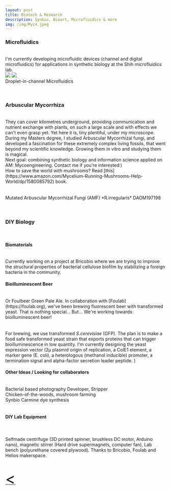 ```yaml
---
layout: post
title: Biotech & Research
description: Synbio, Bioart, Microfluidics & more
img: /img/Myc4.jpeg
---
```

<h3>Microfluidics</h3>
<br>
I'm currently developing microfluidic devices (channel and digital microfluidics) for applications in synthetic biology at the Shih microfluidics lab.
<div class="img_row">
	<img class="col one" src="{{ site.baseurl }}/img/microfluidics2.gif"/>
	<img class="col two" src="{{ site.baseurl }}/img/micro2.gif"/>
</div>
<div class="col three caption">
	Droplet-in-channel Microfluidics
</div>
<br>

<br>
<h3>Arbuscular Mycorrhiza</h3>
<br>
They can cover kilometres  underground,
 providing communication and nutrient exchange with plants,
 on such a large scale and with effects we can't even grasp yet.
 Yet here it is, tiny plentiful, under my microscope.
 <br>
 During my Masters degree, I studied Arbuscular Mycorrhizal fungi, and developed a fascination for these extremely complex living fossils, that went beyond my scientific knowledge. Growing them in vitro and studying them is magical.
<br>
Next goal: combining synthetic biology and information science applied on AM: Mycoengineering. Contact me if you're interested:)
<br>
How to save the world with mushrooms? Read [this](https://www.amazon.com/Mycelium-Running-Mushrooms-Help-World/dp/1580085792) book.

<div class="img_row">
	<img class="col one" src="{{ site.baseurl }}/img/Myc1.jpeg" alt="" title=""/>
	<img class="col one" src="{{ site.baseurl }}/img/Myc2.jpeg" alt="" title=""/>
  <img class="col one" src="{{ site.baseurl }}/img/Myc3.jpeg" alt="" title=""/>
</div>

<div class="img_row">
  <img class="col one" src="{{ site.baseurl }}/img/Myc4.jpeg" alt="" title=""/>
	<img class="col one" src="{{ site.baseurl }}/img/Myc5.jpeg" alt="" title=""/>
  <img class="col one" src="{{ site.baseurl }}/img/Myc6.jpeg" alt="" title=""/>
</div>

<div class="col three caption">
Mutated Arbuscular Mycorrhizal Fungi (AMF) *R.irregularis* DAOM197198
</div>
<br>
<br>
<h3>DIY Biology</h3>
<br>
<h4>Biomaterials</h4>
<br>
<div class="img_row">
	<img class="col three" src="{{ site.baseurl }}/img/biomat1.jpg" alt="" title=""/>
</div>
Currently working on a project at Bricobio where we are trying to improve the structural properties of bacterial cellulose biofilm by stabilizing a foreign bacteria in the community.
<br>
<h4>Bioilluminescent Beer</h4>
<br>
Or Foulbeer Green Pale Ale.
In collaboration with [Foulab](https://foulab.org), we've been brewing fluorescent beer with transformed yeast. That is nothing special... But... We're working towards bioilluminescent beer!

<div class="img_row">
	<img class="col three" src="{{ site.baseurl }}/img/beer1.jpeg" alt="" title=""/>
</div>
<br>
<br>
For brewing, we use transformed <i>S.cerevisiae</i> (GFP). The plan is to make a food safe transformed yeast strain that exports proteins that can trigger bioilluminescence in low quantity. I'm currently designing the yeast expression vector (2µ plasmid origin of replication, a ColE1 element, a marker gene (E. coli), a heterologous (methanol inducible) promoter, a termination signal and alpha-factor secretion leader peptide. )
<br>
<h4>Other Ideas / Looking for collaborators</h4>
<br>
Bacterial based photography Developer, Stripper<br>
Chicken-of-the-woods, mushroom farming<br>
Synbio Carmine dye synthesis
<br>
<br>
<h4>DIY Lab Equipment</h4>
<br>
<div class="img_row">
	<img class="col two" src="{{ site.baseurl }}/img/centr1.jpg" alt="" title="example image"/>
	<img class="col one" src="{{ site.baseurl }}/img/centr2.jpg" alt="" title="example image"/>
</div>
<div class="col three caption">
	Selfmade centrifuge (3D printed spinner, brushless DC motor, Arduino nano), magnetic stirrer (Hard drive supermagnets, computer fan), Lab bench (polyurethane covered plywood). Thanks to Bricobio, Foulab and Helios makerspace.
</div>
<br>
<br>
<a href="javascript:javascript:history.go(-1)">  <font size="13"> < </font> </a>
<br>
<br/><br/><br/>
